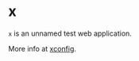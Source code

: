 # x

`x` is an unnamed test web application.

More info at [xconfig](https://github.com/juanjoss/xconfig).
